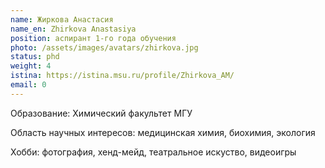 ```yaml
---
name: Жиркова Анастасия
name_en: Zhirkova Anastasiya
position: аспирант 1-го года обучения
photo: /assets/images/avatars/zhirkova.jpg
status: phd
weight: 4
istina: https://istina.msu.ru/profile/Zhirkova_AM/
email: 0
---
```


Образование: Химический факультет МГУ

Область научных интересов: медицинская химия, биохимия, экология

Хобби: фотография, хенд-мейд, театральное искуство, видеоигры